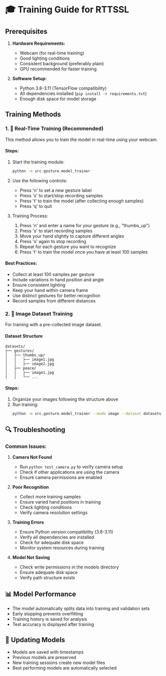 # 🎓 Training Guide for RTTSSL

## Prerequisites

1. **Hardware Requirements:**
   - Webcam (for real-time training)
   - Good lighting conditions
   - Consistent background (preferably plain)
   - GPU recommended for faster training

2. **Software Setup:**
   - Python 3.8-3.11 (TensorFlow compatibility)
   - All dependencies installed (`pip install -r requirements.txt`)
   - Enough disk space for model storage

## Training Methods

### 1. 🎥 Real-Time Training (Recommended)

This method allows you to train the model in real-time using your webcam.

#### Steps:
1. Start the training module:
   ```bash
   python -m src.gesture.model_trainer
   ```

2. Use the following controls:
   - Press 'n' to set a new gesture label
   - Press 's' to start/stop recording samples
   - Press 't' to train the model (after collecting enough samples)
   - Press 'q' to quit

3. Training Process:
   1. Press 'n' and enter a name for your gesture (e.g., "thumbs_up")
   2. Press 's' to start recording samples
   3. Move your hand slightly to capture different angles
   4. Press 's' again to stop recording
   5. Repeat for each gesture you want to recognize
   6. Press 't' to train the model once you have at least 100 samples

#### Best Practices:
- Collect at least 100 samples per gesture
- Include variations in hand position and angle
- Ensure consistent lighting
- Keep your hand within camera frame
- Use distinct gestures for better recognition
- Record samples from different distances

### 2. 📸 Image Dataset Training

For training with a pre-collected image dataset.

#### Dataset Structure
```
datasets/
├── gestures/
│   ├── thumbs_up/
│   │   ├── image1.jpg
│   │   ├── image2.jpg
│   ├── peace/
│   │   ├── image1.jpg
│   │   └── ...
```

#### Steps:
1. Organize your images following the structure above
2. Run training:
   ```bash
   python -m src.gesture.model_trainer --mode image --dataset datasets/gestures
   ```

## 🔍 Troubleshooting

### Common Issues:

1. **Camera Not Found**
   - Run `python test_camera.py` to verify camera setup
   - Check if other applications are using the camera
   - Ensure camera permissions are enabled

2. **Poor Recognition**
   - Collect more training samples
   - Ensure varied hand positions in training
   - Check lighting conditions
   - Verify camera resolution settings

3. **Training Errors**
   - Ensure Python version compatibility (3.8-3.11)
   - Verify all dependencies are installed
   - Check for adequate disk space
   - Monitor system resources during training

4. **Model Not Saving**
   - Check write permissions in the models directory
   - Ensure adequate disk space
   - Verify path structure exists

## 📊 Model Performance

- The model automatically splits data into training and validation sets
- Early stopping prevents overfitting
- Training history is saved for analysis
- Test accuracy is displayed after training

## 🔄 Updating Models

- Models are saved with timestamps
- Previous models are preserved
- New training sessions create new model files
- Best performing models are automatically selected
